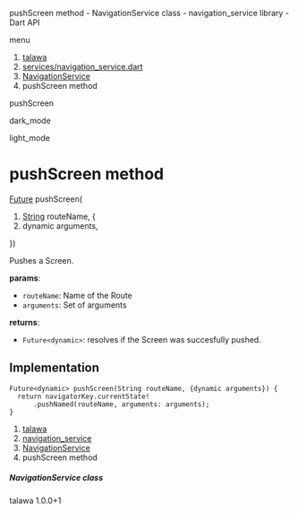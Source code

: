 




pushScreen method - NavigationService class - navigation\_service library - Dart API







menu

1. [talawa](../../index.html)
2. [services/navigation\_service.dart](../../file-___home_harshil_Desktop_open-source_palisadoes_talawa_lib_services_navigation_service/)
3. [NavigationService](../../file-___home_harshil_Desktop_open-source_palisadoes_talawa_lib_services_navigation_service/NavigationService-class.html)
4. pushScreen method

pushScreen


dark\_mode

light\_mode




# pushScreen method


[Future](https://api.flutter.dev/flutter/dart-core/Future-class.html)
pushScreen(

1. [String](https://api.flutter.dev/flutter/dart-core/String-class.html) routeName, {
2. dynamic arguments,

})

Pushes a Screen.

**params**:

* `routeName`: Name of the Route
* `arguments`: Set of arguments

**returns**:

* `Future<dynamic>`: resolves if the Screen was succesfully pushed.

## Implementation

```
Future<dynamic> pushScreen(String routeName, {dynamic arguments}) {
  return navigatorKey.currentState!
      .pushNamed(routeName, arguments: arguments);
}
```

 


1. [talawa](../../index.html)
2. [navigation\_service](../../file-___home_harshil_Desktop_open-source_palisadoes_talawa_lib_services_navigation_service/)
3. [NavigationService](../../file-___home_harshil_Desktop_open-source_palisadoes_talawa_lib_services_navigation_service/NavigationService-class.html)
4. pushScreen method

##### NavigationService class





talawa
1.0.0+1






